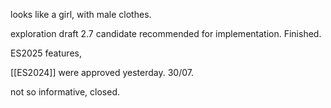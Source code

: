looks like a girl, with male clothes. 

exploration
draft
2.7 candidate
recommended for implementation. 
Finished. 

ES2025 features,

[[ES2024]] were approved yesterday.  30/07. 



not so informative, closed. 



